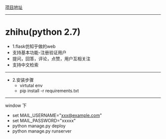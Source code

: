[项目地址](https://fzhihu.herokuapp.com/)
___

# zhihu(python 2.7)
* 1.flask仿知乎做的web
 * 支持基本功能-注册验证用户
 * 提问，回答，评论，点赞，用户互相关注
 * 支持中文检索
___
* 2.安装步骤
  * virtutal env
  * pip install -r requirements.txt
___
window 下
* set MAIL_USERNAME="xxx@example.com"
* set MAIL_PASSWORD="xxxxx"
* python manage.py deploy
* python manage.py runserver
